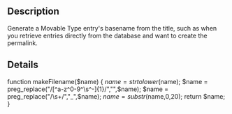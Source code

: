 ## Description

Generate a Movable Type entry's basename from the title, such as when you retrieve entries directly from the database and want to create the permalink.

## Details

function makeFilename($name) {
  $name = strtolower($name);
  $name = preg_replace("/[^a-z^0-9^\s^-]{1}/","",$name);
  $name = preg_replace("/\s+/","_",$name);
  $name = substr($name,0,20);
  return $name;
}
